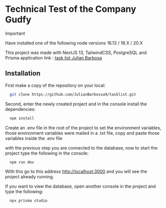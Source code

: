 # Technical Test of the Company __Gudfy__

> [!IMPORTANT]
> Have installed one of the following node versions 16.13 / 18.X / 20.X



This project was made with NextJS 13, TailwindCSS, PostgreSQL and Prisma
application link : [task list Julian Barbosa ](https://tasklist-iatf2z373-julianbarbossa19-gmailcom.vercel.app)

## Installation



First make a copy of the repository on your local:

```bash
  git clone https://github.com/JulianBarbossa9/tasklist.git
```

Second, enter the newly created project and in the console install the dependencies:

```bash
  npm install
```

Create an .env file in the root of the project to set the environment variables, those environment variables were mailed in a .txt file, copy and paste those variables inside the .env file

with the previous step you are connected to the database, now to start the project type the following in the console:

```bash
  npm run dev
```

With this go to this address [http://localhost:3000](http://localhost:3000) and you will see the project already running.

If you want to view the database, open another console in the project and type the following:

```bash
  npx prisma studio
```

